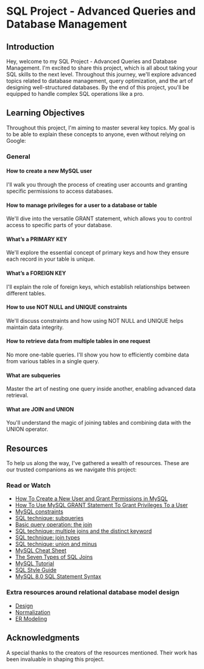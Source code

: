 # SQL Project - Advanced Queries and Database Management

## Introduction
Hey, welcome to my SQL Project - Advanced Queries and Database Management. I'm excited to share this project, which is all about taking your SQL skills to the next level. Throughout this journey, we'll explore advanced topics related to database management, query optimization, and the art of designing well-structured databases. By the end of this project, you'll be equipped to handle complex SQL operations like a pro.

## Learning Objectives
Throughout this project, I'm aiming to master several key topics. My goal is to be able to explain these concepts to anyone, even without relying on Google:

### General
#### How to create a new MySQL user
I'll walk you through the process of creating user accounts and granting specific permissions to access databases.

#### How to manage privileges for a user to a database or table
We'll dive into the versatile GRANT statement, which allows you to control access to specific parts of your database.

#### What’s a PRIMARY KEY
We'll explore the essential concept of primary keys and how they ensure each record in your table is unique.

#### What’s a FOREIGN KEY
I'll explain the role of foreign keys, which establish relationships between different tables.

#### How to use NOT NULL and UNIQUE constraints
We'll discuss constraints and how using NOT NULL and UNIQUE helps maintain data integrity.

#### How to retrieve data from multiple tables in one request
No more one-table queries. I'll show you how to efficiently combine data from various tables in a single query.

#### What are subqueries
Master the art of nesting one query inside another, enabling advanced data retrieval.

#### What are JOIN and UNION
You'll understand the magic of joining tables and combining data with the UNION operator.

## Resources
To help us along the way, I've gathered a wealth of resources. These are our trusted companions as we navigate this project:

### Read or Watch
- [How To Create a New User and Grant Permissions in MySQL](https://www.digitalocean.com/community/tutorials/how-to-create-a-new-user-and-grant-permissions-in-mysql)
- [How To Use MySQL GRANT Statement To Grant Privileges To a User](https://www.digitalocean.com/community/tutorials/how-to-use-mysql-grant-statement-to-grant-privileges-to-a-user)
- [MySQL constraints](https://dev.mysql.com/doc/refman/8.0/en/constraints.html)
- [SQL technique: subqueries](https://www.sqlshack.com/sql-subqueries-introduction-and-usage/)
- [Basic query operation: the join](https://www.datanamic.com/support/sqlcompare/sql-mysql-tutorial.html)
- [SQL technique: multiple joins and the distinct keyword](https://www.sqlshack.com/sql-multiple-joins-and-the-distinct-keyword/)
- [SQL technique: join types](https://www.sqlshack.com/sql-joins-part-1-the-inner-join/)
- [SQL technique: union and minus](https://www.sqlshack.com/sql-union/)
- [MySQL Cheat Sheet](https://www.mysqltutorial.org/mysql-cheat-sheet.aspx)
- [The Seven Types of SQL Joins](https://www.essentialsql.com/the-seven-types-of-sql-joins/)
- [MySQL Tutorial](https://www.mysqltutorial.org/)
- [SQL Style Guide](https://www.sqlstyle.guide/)
- [MySQL 8.0 SQL Statement Syntax](https://dev.mysql.com/doc/refman/8.0/en/sql-statements.html)

### Extra resources around relational database model design
- [Design](https://www.tutorialspoint.com/dbms/dbms_data_models.htm)
- [Normalization](https://www.studytonight.com/dbms/database-normalization.php)
- [ER Modeling](https://www.tutorialspoint.com/dbms/er_model_basic_concepts.php)

## Acknowledgments
A special thanks to the creators of the resources mentioned. Their work has been invaluable in shaping this project.
